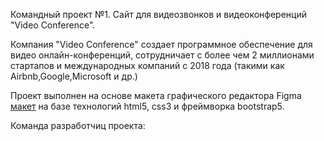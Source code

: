 Командный проект №1. Сайт для видеозвонков и видеоконференций "Video Conference".

Компания "Video Conference" создает программное обеспечение для видео онлайн-конференций, сотрудничает с более чем 2 миллионами стартапов и международных компаний с 2018 года (такими как Airbnb,Google,Microsoft и др.)

Проект выполнен на основе макета графического редактора Figma [макет](https://www.figma.com/design/wuUTMadXEF0pyFwmuJS8sb/Video-Conference?node-id=46-924&t=n2GlAc6jSW2RysrL-0) на базе технологий html5, css3 и фреймворка bootstrap5.

Команда разработчиц проекта:
